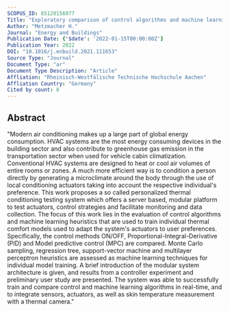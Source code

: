 ```yaml
---
SCOPUS_ID: 85120156977
Title: "Exploratory comparison of control algorithms and machine learning as regulators for a personalized climatization system"
Author: "Metzmacher H."
Journal: "Energy and Buildings"
Publication Date: {'$date': '2022-01-15T00:00:00Z'}
Publication Year: 2022
DOI: "10.1016/j.enbuild.2021.111653"
Source Type: "Journal"
Document Type: "ar"
Document Type Description: "Article"
Affliation: "Rheinisch-Westfälische Technische Hochschule Aachen"
Affliation Country: "Germany"
Cited by count: 8
---
```


## Abstract
"Modern air conditioning makes up a large part of global energy consumption. HVAC systems are the most energy consuming devices in the building sector and also contribute to greenhouse gas emission in the transportation sector when used for vehicle cabin climatization. Conventional HVAC systems are designed to heat or cool air volumes of entire rooms or zones. A much more efficient way is to condition a person directly by generating a microclimate around the body through the use of local conditioning actuators taking into account the respective individual's preference. This work proposes a so called personalized thermal conditioning testing system which offers a server based, modular platform to test actuators, control strategies and facilitate monitoring and data collection. The focus of this work lies in the evaluation of control algorithms and machine learning heuristics that are used to train individual thermal comfort models used to adapt the system's actuators to user preferences. Specifically, the control methods ON/OFF, Proportional-Integral-Derivative (PID) and Model predictive control (MPC) are compared. Monte Carlo sampling, regression tree, support-vector machine and multilayer perceptron heuristics are assessed as machine learning techniques for individual model training. A brief introduction of the modular system architecture is given, and results from a controller experiment and preliminary user study are presented. The system was able to successfully train and compare control and machine learning algorithms in real-time, and to integrate sensors, actuators, as well as skin temperature measurement with a thermal camera."
